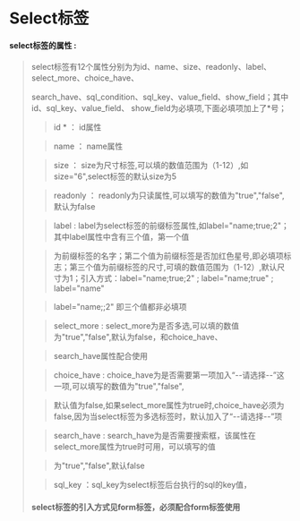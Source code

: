 # Select**标签**

#### select**标签的属性 :**

> select标签有12个属性分别为为id、name、size、readonly、label、select\_more、choice\_have、
>
> search\_have、sql\_condition、sql\_key、value\_field、show\_field；其中id、sql\_key、value\_field、 show\_field为必填项,下面必填项加上了\*号；
>
> >id \* ： id属性
>
> >name ： name属性
>
> >size ： size为尺寸标签,可以填的数值范围为（1-12）,如size="6",select标签的默认size为5
>
> >readonly ： readonly为只读属性,可以填写的数值为"true","false",默认为false
>
> >label : label为select标签的前缀标签属性,如label="name;true;2"；其中label属性中含有三个值，第一个值
>
> >为前缀标签的名字；第二个值为前缀标签是否加红色星号,即必填项标志；第三个值为前缀标签的尺寸,可填的数值范围为（1-12）,默认尺寸为1；引入方式：label="name;true;2" ; label="name;true" ; label="name" 
>
> >label="name;;2" 即三个值都非必填项
>
> >select\_more : select\_more为是否多选,可以填的数值为"true","false",默认为false，和choice\_have、
>
> >search\_have属性配合使用
>
> >choice\_have : choice\_have为是否需要第一项加入“--请选择--”这一项,可以填写的数值为"true","false",
>
>> 默认值为false,如果select\_more属性为true时,choice\_have必须为false,因为当select标签为多选标签时，默认加入了“--请选择--”项
>
>> search\_have : search\_have为是否需要搜索框，该属性在select\_more属性为true时可用，可以填写的值
>
>> 为"true","false",默认false
>
>> sql\_key  ：sql\_key为select标签后台执行的sql的key值，
>
> #### select标签的引入方式见form标签，必须配合form标签使用



